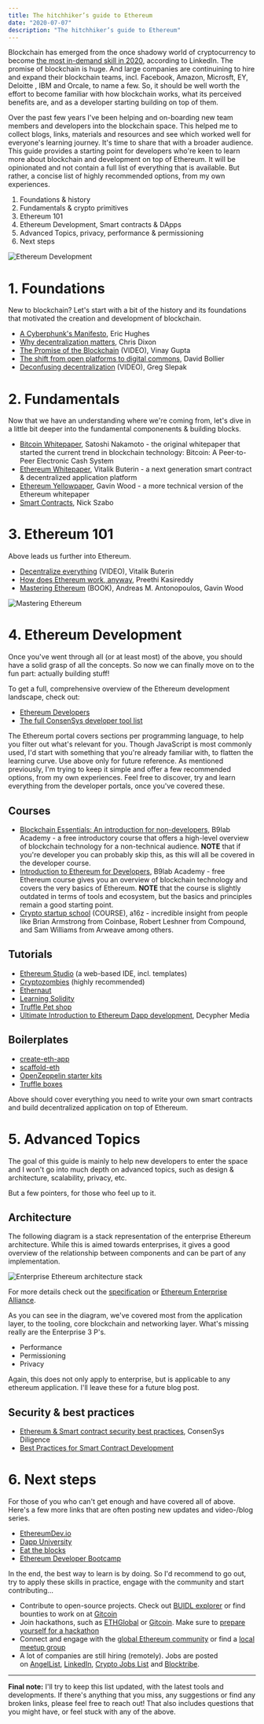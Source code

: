 ```yaml
---
title: The hitchhiker’s guide to Ethereum 
date: "2020-07-07"
description: "The hitchhiker’s guide to Ethereum"
---
```


Blockchain has emerged from the once shadowy world of cryptocurrency to become [the most in-demand skill in 2020](https://business.linkedin.com/talent-solutions/blog/trends-and-research/2020/most-in-demand-hard-and-soft-skills), according to LinkedIn. The promise of blockchain is huge. And large companies are continuining to hire and expand their blockchain teams, incl. Facebook, Amazon, Microsft, EY, Deloitte , IBM and Orcale, to name a few. So, it should be well worth the effort to become familiar with how blockchain works, what its perceived benefits are, and as a developer starting building on top of them. 

Over the past few years I've been helping and on-boarding new team members and developers into the blockchain space. This helped me to collect blogs, links, materials and resources and see which worked well for everyone's learning journey. It's time to share that with a broader audience. This guide provides a starting point for developers who're keen to learn more about blockchain and development on top of Ethereum. It will be opinionated and not contain a full list of everything that is available. But rather, a concise list of highly recommended options, from my own experiences. 

1. Foundations & history
1. Fundamentals & crypto primitives
1. Ethereum 101
1. Ethereum Development, Smart contracts & DApps 
1. Advanced Topics, privacy, performance & permissioning 
1. Next steps 

![Ethereum Development](../assets/images/ethereum-guide.png)

# 1. Foundations 

New to blockchain? Let's start with a bit of the history and its foundations that motivated the creation and development of blockchain.

- [A Cyberphunk's Manifesto](https://www.activism.net/cypherpunk/manifesto.html), Eric Hughes
- [Why decentralization matters](https://onezero.medium.com/why-decentralization-matters-5e3f79f7638e), Chris Dixon
- [The Promise of the Blockchain](https://vimeo.com/161183966) (VIDEO), Vinay Gupta
- [The shift from open platforms to digital commons](http://www.bollier.org/blog/shift-open-platforms-digital-commons), David Bollier
- [Deconfusing decentralization](https://youtu.be/7S1IqaSLrq8) (VIDEO), Greg Slepak

# 2. Fundamentals 

Now that we have an understanding where we're coming from, let's dive in a little bit deeper into the fundamental componenents & building blocks.

- [Bitcoin Whitepaper](https://bitcoin.org/bitcoin.pdf), Satoshi Nakamoto - the original whitepaper that started the current trend in blockchain technology: Bitcoin: A Peer-to-Peer Electronic Cash System
- [Ethereum Whitepaper](https://ethereum.org/en/whitepaper/), Vitalik Buterin - a next generation smart contract & decentralized application platform
- [Ethereum Yellowpaper](https://ethereum.github.io/yellowpaper/paper.pdf), Gavin Wood - a more technical version of the Ethereum whitepaper
- [Smart Contracts](https://www.fon.hum.uva.nl/rob/Courses/InformationInSpeech/CDROM/Literature/LOTwinterschool2006/szabo.best.vwh.net/smart.contracts.html), Nick Szabo

# 3. Ethereum 101 

Above leads us further into Ethereum.

- [Decentralize everything](https://youtu.be/WSN5BaCzsbo) (VIDEO), Vitalik Buterin
- [How does Ethereum work, anyway](https://www.preethikasireddy.com/post/how-does-ethereum-work-anyway), Preethi Kasireddy
- [Mastering Ethereum](https://github.com/ethereumbook/ethereumbook) (BOOK), Andreas M. Antonopoulos, Gavin Wood

![Mastering Ethereum](../assets/images/mastering-ethereum.png)

# 4. Ethereum Development 

Once you've went through all (or at least most) of the above, you should have a solid grasp of all the concepts. So now we can finally move on to the fun part: actually building stuff! 

To get a full, comprehensive overview of the Ethereum development landscape, check out:
- [Ethereum Developers](https://ethereum.org/en/developers/)
- [The full ConsenSys developer tool list](https://github.com/ConsenSys/ethereum-developer-tools-list)

The Ethereum portal covers sections per programming language, to help you filter out what's relevant for you. Though JavaScript is most commonly used, I'd start with something that you're already familiar with, to flatten the learning curve. Use above only for future reference. As mentioned previously, I'm trying to keep it simple and offer a few recommended options, from my own experiences. Feel free to discover, try and learn everything from the developer portals, once you've covered these.

## Courses
- [Blockchain Essentials: An introduction for non-developers](https://academy.b9lab.com/courses/course-v1:Blab+BEC-FREE+2018-08/about), B9lab Academy - a free introductory course that offers a high-level overview of blockchain technology for a non-technical audience. **NOTE** that if you're developer you can probably skip this, as this will all be covered in the developer course. 
- [Introduction to Ethereum for Developers](https://academy.b9lab.com/courses/B9lab/X16-0/2016/about), B9lab Academy - free Ethereum course gives you an overview of blockchain technology and covers the very basics of Ethereum. **NOTE** that the course is slightly outdated in terms of tools and ecosystem, but the basics and principles remain a good starting point. 
- [Crypto startup school](https://a16z.com/crypto-startup-school/) (COURSE), a16z - incredible insight from people like Brian Armstrong from Coinbase, Robert Leshner from Compound, and Sam Williams from Arweave among others.

## Tutorials 
- [Ethereum Studio](https://studio.ethereum.org/) (a web-based IDE, incl. templates)
- [Cryptozombies](https://cryptozombies.io/) (highly recommended)
- [Ethernaut](https://ethernaut.openzeppelin.com/) 
- [Learning Solidity](https://docs.openzeppelin.com/learn/)
- [Truffle Pet shop](https://www.trufflesuite.com/tutorials/pet-shop)
- [Ultimate Introduction to Ethereum Dapp development](https://www.youtube.com/watch?v=rmtsh7Q7sbE&list=PLV1JDFUtrXpFh85G-Ddyy2kLSafaB9biQ), Decypher Media

## Boilerplates
- [create-eth-app](https://github.com/PaulRBerg/create-eth-app)
- [scaffold-eth](https://github.com/austintgriffith/scaffold-eth)
- [OpenZeppelin starter kits](https://openzeppelin.com/starter-kits/)
- [Truffle boxes](https://www.trufflesuite.com/boxes)

Above should cover everything you need to write your own smart contracts and build decentralized application on top of Ethereum. 

# 5. Advanced Topics 

The goal of this guide is mainly to help new developers to enter the space and I won't go into much depth on advanced topics, such as design & architecture, scalability, privacy, etc.

But a few pointers, for those who feel up to it. 

## Architecture 

The following diagram is a stack representation of the enterprise Ethereum architecture. While this is aimed towards enterprises, it gives a good overview of the relationship between components and can be part of any implementation. 

![Enterprise Ethereum architecture stack](../assets/images/eth-architecture.png)

For more details check out the [specification](https://entethalliance.github.io/client-spec/spec.html#sec-smart-contract-tools-sublayer) or [Ethereum Enterprise Alliance](https://entethalliance.org/resources/).

As you can see in the diagram, we've covered most from the application layer, to the tooling, core blockchain and networking layer. What's missing really are the Enterprise 3 P's.

- Performance
- Permissioning
- Privacy

Again, this does not only apply to enterprise, but is applicable to any ethereum application. I'll leave these for a future blog post.

## Security & best practices 
- [Ethereum & Smart contract security best practices](https://consensys.github.io/smart-contract-best-practices/), ConsenSys Diligence
- [Best Practices for Smart Contract Development](https://yos.io/2019/11/10/smart-contract-development-best-practices/)

# 6. Next steps 

For those of you who can't get enough and have covered all of above. Here's a few more links that are often posting new updates and video-/blog series.

- [EthereumDev.io](https://ethereumdev.io/)
- [Dapp University](https://www.dappuniversity.com/)
- [Eat the blocks](https://www.youtube.com/c/eattheblocks)
- [Ethereum Developer Bootcamp](https://www.chainshot.com/)

In the end, the best way to learn is by doing. So I'd recommend to go out, try to apply these skills in practice, engage with the community and start contributing...

- Contribute to open-source projects. Check out [BUIDL explorer](https://buidl-explorer.herokuapp.com/) or find bounties to work on at [Gitcoin](https://gitcoin.co/explorer)
- Join hackathons, such as [ETHGlobal](https://www.ethglobal.co/) or [Gitcoin](http://gitcoin.co/hackathon). Make sure to [prepare yourself for a hackathon](https://medium.com/@wslyvh/preparing-for-a-blockchain-hackathon-38f27d2468b5)
- Connect and engage with the [global Ethereum community](https://ethereum.org/en/community/) or find a [local meetup group](https://www.meetup.com/topics/ethereum/)
- A lot of companies are still hiring (remotely).  Jobs are posted on [AngelList](https://angel.co/jobs), [LinkedIn](https://linkedin.com/jobs), [Crypto Jobs List](https://cryptojobslist.com/) and [Blocktribe](https://blocktribe.com/).

---

**Final note:** I'll try to keep this list updated, with the latest tools and developments. If there's anything that you miss, any suggestions or find any broken links, please feel free to reach out! That also includes questions that you might have, or feel stuck with any of the above.